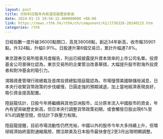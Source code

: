 ```yaml
---
layout: post
title: 分析料日股年內有望突破歷史新高
date: 2024-01-15 19:56:12.000000000 +08:00
link: https://news.rthk.hk/rthk/ch/component/k2/1736328-20240115.htm
categories: rthk
---
```


日經指數一度升破36000點關口，高見36008點，創近34年新高，收市報35901點，升324點，升幅0.91%。日股連升第6個交易日，累計升幅達7.8%。

東京證券交易所發表月度報告，列出已經披露提升資本效率的上市公司名單。投資基金公司普徠仕認為，東京交易所的企業管治改善舉措，大幅提升股市對海外投資者和對沖基金的吸引力。

鴻鵠資產管理行政總裁及首席投資總監陸庭龍認為，市場憧憬美國聯儲局減息，日本央行收緊貨幣政策的步伐緩慢，日圓走強的預期減退，加上當地經濟表現良好，吸引資金提高配置。

陸庭龍估計，日股今年將繼續與其他亞洲股市，瓜分原本流入中國股市的資金，年內有望突破歷史新高，但日本央行調整貨幣政策初期，或會觸發日股出現6%至8%的調整空間，但估計下跌壓力有限。

陸庭龍提醒，目前市場流動性仍然充裕，中國以外的股市今年大多持續上升，但環球經濟始終面對通縮風險，關注歐美及日本股市最快會在2至3月出現明顯調整。
